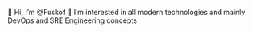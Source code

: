 👋 Hi, I’m @Fuskof
👀 I’m interested in all modern technologies and mainly DevOps and SRE Engineering concepts
